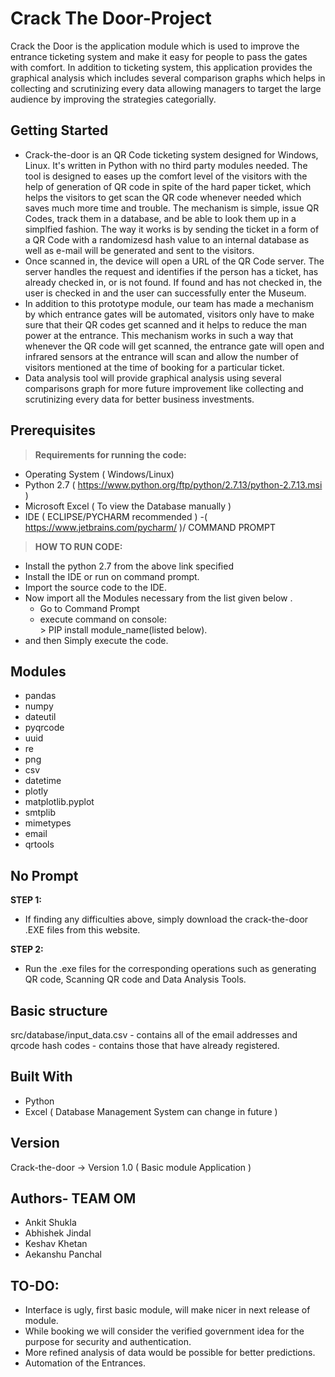 # Crack The Door-Project
Crack the Door is the application module which is used to improve the entrance ticketing system and make it easy for people to pass the gates with comfort. In addition to ticketing system, this application provides the graphical analysis which includes several comparison graphs which helps in collecting and scrutinizing every data allowing managers to target the large audience by improving the strategies categorially.

## Getting Started
- Crack-the-door is an QR Code ticketing system designed for Windows, Linux. It's written in Python with no third party modules needed. The tool is designed to eases up the comfort level of the visitors with the help of generation of QR code in spite of the hard paper ticket, which helps the visitors to get scan the QR code whenever needed which saves much more time and trouble. The mechanism is simple, issue QR Codes, track them in a database, and be able to look them up in a simplfied fashion. The way it works is by sending the ticket in a form of a QR Code with a randomizesd hash value to an internal database as well as e-mail will be generated and sent to the visitors.
- Once scanned in, the device will open a URL of the QR Code server. The server handles the request and identifies if the person has a ticket, has already checked in, or is not found. If found and has not checked in, the user is checked in and the user can successfully enter the Museum.
- In addition to this prototype module, our team has made a mechanism by which entrance gates will be automated, visitors only have to make sure that their QR codes get scanned and it helps to reduce the man power at the entrance. This mechanism works in such a way that whenever the QR code will get scanned, the entrance gate will open and infrared sensors at the entrance will scan and allow the number of visitors mentioned at the time of booking for a particular ticket.
- Data analysis tool will provide graphical analysis using several comparisons graph for more future improvement like collecting and scrutinizing every data for better business investments. 

## Prerequisites
> **Requirements for running the code:**
- Operating System ( Windows/Linux)
- Python 2.7 ( https://www.python.org/ftp/python/2.7.13/python-2.7.13.msi )
- Microsoft Excel ( To view the Database manually )
- IDE ( ECLIPSE/PYCHARM recommended ) -( https://www.jetbrains.com/pycharm/ )/ COMMAND PROMPT 

> **HOW TO RUN CODE:**
- Install the python 2.7 from the above link specified
- Install the IDE or run on command prompt.
- Import the source code to the IDE.
- Now import all the Modules necessary from the list given below .
     - Go to Command Prompt
     - execute command on console:      
                > PIP install module_name(listed below).
- and then Simply execute the code.

## Modules
- pandas
- numpy
- dateutil
- pyqrcode
- uuid
- re
- png
- csv
- datetime
- plotly
- matplotlib.pyplot
- smtplib
- mimetypes
- email
- qrtools

## No Prompt
**STEP 1:**
- If finding any difficulties above, simply download the crack-the-door .EXE files from this website.

**STEP 2:**
- Run the .exe files for the corresponding operations such as generating QR code, Scanning QR code and Data Analysis Tools.

## Basic structure
src/database/input_data.csv - contains all of the email addresses and qrcode hash codes - contains those that have already registered.

## Built With
- Python
- Excel ( Database Management System can change in future )

## Version
Crack-the-door -> Version 1.0 ( Basic module Application )

## Authors- TEAM OM
- Ankit Shukla
- Abhishek Jindal
- Keshav Khetan
- Aekanshu Panchal 

## TO-DO:
- Interface is ugly, first basic module, will make nicer in next release of module.
- While booking we will consider the verified government idea for the purpose for security and authentication.
- More refined analysis of data would be possible for better predictions.
- Automation of the Entrances.




